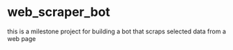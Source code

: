 # web_scraper_bot
this is a milestone project for building a bot that scraps selected data from a web page
